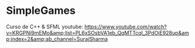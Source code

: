 # SimpleGames
Curso de C++ & SFML
youtube: https://www.youtube.com/watch?v=KRGPNi9mEMo&amp;list=PL6xSOsbVA1eb_QqMTTcql_3PdOiE928up&amp;index=2&amp;ab_channel=SurajSharma
